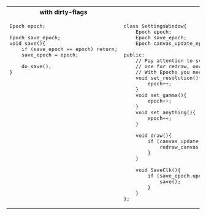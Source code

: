 

<table>
<tr> <th>with dirty-flags</th> <th>with Epochs</th> </tr>
<tr>
<td valign="top">

<pre lang="cpp">
Epoch epoch;

Epoch save_epoch;
void save(){
    if (save_epoch == epoch) return;
    save_epoch = epoch;

    do_save();
}
</pre>

</td>
<td valign="top">

<pre lang="cpp">
class SettingsWindow{
    Epoch epoch;
    Epoch save_epoch;
    Epoch canvas_update_epoch;

public:
    // Pay attention to setters. They update only one "flag". With "dirty-flags" you'll need to update 2.
    // one for redraw, one for save. The more features you'll have the more dirty-flags you need.
    // With Epochs you need to update only one.
    void set_resolution(){
        epoch++;
    }
    void set_gamma(){
        epoch++;
    }
    void set_anything(){
        epoch++;
    }

    void draw(){
        if (canvas_update_epoch.update(epoch)){
            redraw_canvas();
        }
    }
    
    void SaveClk(){
        if (save_epoch.update(epoch)){
            save();
        }
    }
};
</pre>

</td>
</tr>
</table>